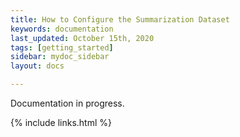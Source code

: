 ```yaml
---
title: How to Configure the Summarization Dataset
keywords: documentation
last_updated: October 15th, 2020
tags: [getting_started]
sidebar: mydoc_sidebar
layout: docs

---
```


Documentation in progress.


{% include links.html %}

    